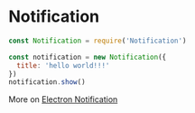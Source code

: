 # Notification

```js
const Notification = require('Notification')

const notification = new Notification({
  title: 'hello world!!!'
})
notification.show()
```

More on [Electron Notification](https://www.electronjs.org/docs/api/notification)